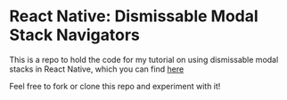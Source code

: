 # React Native: Dismissable Modal Stack Navigators

This is a repo to hold the code for my tutorial on using dismissable modal stacks in React Native, which you can find [here](http://devdude.me/blog/rnDismissableModalStacks)

Feel free to fork or clone this repo and experiment with it!
